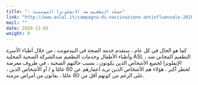 ```yaml
---
title: "- حملة التطعيم ضد الانفلونزا الموسمية"
link: "http://www.aslal.it/campagna-di-vaccinazione-antinfluenzale-2020"
mail: ""
date: 2020-11-03
weight: 8
---
```


كما هو الحال في كل عام ، ستقدم خدمة الصحة في البيدمونت ، من خلال أطباء الأسرة وأطباء الأطفال وخدمات التطعيم ضدالشركة الصحية المحلية ASL ، التطعيم المجاني ضد الإنفلونزا لجميع الأشخاص الذين يكونون ، بسبب حالتهم الصحية ، في ظروف معرضة لخطر أكبر .
هؤلاء هم الأشخاص الذين تزيد أعمارهم عن 60 عامًا و / أو الأشخاص الذين ، على الرغم من كونهم أقل من 60 عامًا ، يعانون من أمراض مزمنة.
